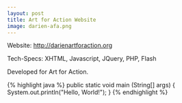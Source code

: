 ```yaml
---
layout: post
title: Art for Action Website
image: darien-afa.png
---
```

Website: http://darienartforaction.org

Tech-Specs: XHTML, Javascript, JQuery, PHP, Flash

Developed for Art for Action.

{% highlight java %}
public static void main (String[] args) {
   System.out.println("Hello, World!");
}
{% endhighlight %}
